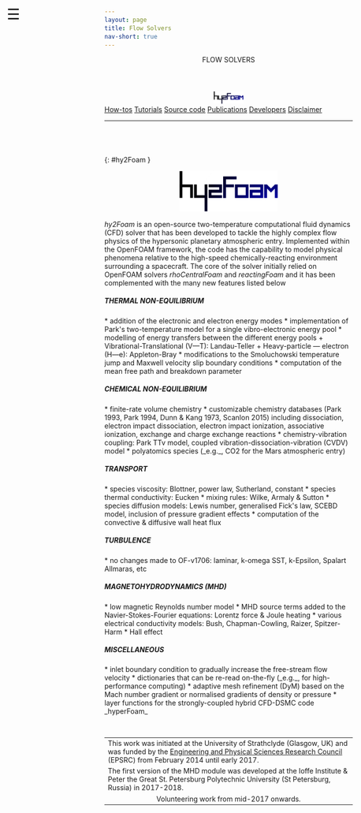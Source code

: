 ```yaml
---
layout: page
title: Flow Solvers
nav-short: true
---
```


<div id="mySidenav" class="sidenav">
  <a href="javascript:void(0)" class="closebtn" onclick="closeNav()"><i class='fa fa-times'></i></a>
  <header>FLOW SOLVERS</header>
  <a href="https://hystrath.github.io/solvers-hy2foam/"><center><img src="/docs/img/logos/hy2FoamLogo.png" width="60"></center></a>
  <a href="https://hystrath.github.io/how-tos-cfd-fleming/how-tos-cfd-fleming/">How-tos</a>
  <a href="https://hystrath.github.io/tutos-hy2foam/">Tutorials</a>
  <a href="https://github.com/vincentcasseau/hyStrath/tree/master/applications/solvers/compressible/hy2Foam">Source code</a>
  <a href="https://hystrath.github.io/publications-hy2foam/">Publications</a>
  <a href="https://hystrath.github.io/people/#cfd-module--hyfoam-hy2foam">Developers</a>
  <a href="https://hystrath.github.io/disclaimer/">Disclaimer</a>
</div>

<span style="position: fixed;font-size:30px;cursor:pointer; margin:0px; top:60px;left:30px;" onclick="reopenNav()">&#9776;</span>

<script>
function openNav() {
  document.getElementById("mySidenav").style.width = "210px";
  document.getElementById("mySidenav").style.transition = "0s";
}

function closeNav() {
  document.getElementById("mySidenav").style.width = "0px";
  localStorage.removeItem('show_sidenav');
}

function reopenNav() {
  document.getElementById("mySidenav").style.width = "210px";
  document.getElementById("mySidenav").style.transition = "0.5s";
  localStorage.setItem("show_sidenav", true);
}

if (localStorage.getItem("show_sidenav")) openNav()
</script>

--- 

###### &nbsp;
{: #hy2Foam }
<p align="center">
  <img src="/docs/img/logos/hy2FoamLogo.png" width="200"/>
</p>

_hy2Foam_ is an open-source two-temperature computational fluid dynamics (CFD)
solver that has been developed to tackle the highly complex flow physics of the hypersonic planetary
atmospheric entry. Implemented within the OpenFOAM framework, the code has the capability to model physical phenomena relative to the high-speed chemically-reacting environment surrounding a spacecraft. The core of the solver initially relied on OpenFOAM solvers _rhoCentralFoam_ and _reactingFoam_ and it has been complemented with the many new features listed below  

<h5>THERMAL NON-EQUILIBRIUM</h5>
* addition of the electronic and electron energy modes  
* implementation of Park's two-temperature model for a single vibro-electronic energy pool
* modelling of energy transfers between the different energy pools
  + Vibrational-Translational (V—T): Landau-Teller
  + Heavy-particle — electron (H—e): Appleton-Bray
* modifications to the Smoluchowski temperature jump and Maxwell velocity slip boundary conditions
* computation of the mean free path and breakdown parameter
&nbsp;
<h5>CHEMICAL NON-EQUILIBRIUM</h5>
* finite-rate volume chemistry
* customizable chemistry databases (Park 1993, Park 1994, Dunn & Kang 1973, Scanlon 2015) including dissociation, electron impact dissociation, electron impact ionization, associative ionization, exchange and charge exchange reactions  
* chemistry-vibration coupling: Park TTv model, coupled vibration-dissociation-vibration (CVDV) model
* polyatomics species (_e.g._, CO2 for the Mars atmospheric entry)
&nbsp;
<h5>TRANSPORT</h5>
* species viscosity: Blottner, power law, Sutherland, constant
* species thermal conductivity: Eucken
* mixing rules: Wilke, Armaly & Sutton
* species diffusion models: Lewis number, generalised Fick's law, SCEBD model, inclusion of pressure gradient effects
* computation of the convective & diffusive wall heat flux
&nbsp;
<h5>TURBULENCE</h5>
* no changes made to OF-v1706: laminar, k-omega SST, k-Epsilon, Spalart Allmaras, etc
&nbsp;
<h5>MAGNETOHYDRODYNAMICS (MHD)</h5>
* low magnetic Reynolds number model  
* MHD source terms added to the Navier-Stokes-Fourier equations: Lorentz force & Joule heating  
* various electrical conductivity models: Bush, Chapman-Cowling, Raizer, Spitzer-Harm  
* Hall effect
<!--* Ongoing or planned developments-->
<!--  + Ion slip  -->
<!--  + Artificial ionization  -->
<!--  + P-1 radiation model -->
&nbsp;
<h5>MISCELLANEOUS</h5>
* inlet boundary condition to gradually increase the free-stream flow velocity  
* dictionaries that can be re-read on-the-fly (_e.g._, for high-performance computing)  
* adaptive mesh refinement (DyM) based on the Mach number gradient or normalised gradients of density or pressure
* layer functions for the strongly-coupled hybrid CFD-DSMC code _hyperFoam_  

&nbsp;

<table cellspacing="0" cellpadding="0">
<tr>
  <td>This work was initiated at the University of Strathclyde (Glasgow, UK) and was funded by the <a href="https://www.epsrc.ac.uk/">Engineering and Physical Sciences Research Council</a> (EPSRC) from February 2014 until early 2017.</td>
</tr>
<tr>
  <td>The first version of the MHD module was developed at the Ioffe Institute & Peter the Great St. Petersburg Polytechnic University (St Petersburg, Russia) in 2017-2018.</td>
</tr>
<tr>
<td style="text-align:center" colspan="2"> Volunteering work from mid-2017 onwards.
</td>
</tr>
</table>
